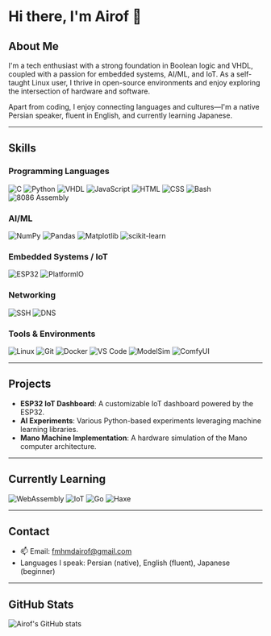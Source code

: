 # Hi there, I'm Airof 👋

## About Me
I'm a tech enthusiast with a strong foundation in Boolean logic and VHDL, coupled with a passion for embedded systems, AI/ML, and IoT. As a self-taught Linux user, I thrive in open-source environments and enjoy exploring the intersection of hardware and software.

Apart from coding, I enjoy connecting languages and cultures—I'm a native Persian speaker, fluent in English, and currently learning Japanese.

---

## Skills

### Programming Languages
![C](https://img.shields.io/badge/C-00599C?style=for-the-badge&logo=c&logoColor=white)
![Python](https://img.shields.io/badge/Python-3776AB?style=for-the-badge&logo=python&logoColor=white)
![VHDL](https://img.shields.io/badge/VHDL-Logic%20Design-purple?style=for-the-badge)
![JavaScript](https://img.shields.io/badge/JavaScript-F7DF1E?style=for-the-badge&logo=javascript&logoColor=black)
![HTML](https://img.shields.io/badge/HTML-E34F26?style=for-the-badge&logo=html5&logoColor=white)
![CSS](https://img.shields.io/badge/CSS-1572B6?style=for-the-badge&logo=css3&logoColor=white)
![Bash](https://img.shields.io/badge/Bash-4EAA25?style=for-the-badge&logo=gnu-bash&logoColor=white)
![8086 Assembly](https://img.shields.io/badge/8086_Assembly-Memory%20Mgmt-blue?style=for-the-badge)

### AI/ML
![NumPy](https://img.shields.io/badge/NumPy-013243?style=for-the-badge&logo=numpy&logoColor=white)
![Pandas](https://img.shields.io/badge/Pandas-150458?style=for-the-badge&logo=pandas&logoColor=white)
![Matplotlib](https://img.shields.io/badge/Matplotlib-Data_Viz-blue?style=for-the-badge)
![scikit-learn](https://img.shields.io/badge/Scikit--Learn-F7931E?style=for-the-badge&logo=scikit-learn&logoColor=white)

### Embedded Systems / IoT
![ESP32](https://img.shields.io/badge/ESP32-IoT-orange?style=for-the-badge)
![PlatformIO](https://img.shields.io/badge/PlatformIO-Code-orange?style=for-the-badge&logo=platformio&logoColor=white)

### Networking
![SSH](https://img.shields.io/badge/SSH-Encryption-green?style=for-the-badge&logo=openssh&logoColor=white)
![DNS](https://img.shields.io/badge/DNS-Network-blue?style=for-the-badge)

### Tools & Environments
![Linux](https://img.shields.io/badge/Linux-FCC624?style=for-the-badge&logo=linux&logoColor=black)
![Git](https://img.shields.io/badge/Git-F05032?style=for-the-badge&logo=git&logoColor=white)
![Docker](https://img.shields.io/badge/Docker-2496ED?style=for-the-badge&logo=docker&logoColor=white)
![VS Code](https://img.shields.io/badge/VS_Code-0078D4?style=for-the-badge&logo=visual-studio-code&logoColor=white)
![ModelSim](https://img.shields.io/badge/ModelSim-Simulation-orange?style=for-the-badge)
![ComfyUI](https://img.shields.io/badge/ComfyUI-UX-blue?style=for-the-badge)

---

## Projects
- **ESP32 IoT Dashboard**: A customizable IoT dashboard powered by the ESP32.
- **AI Experiments**: Various Python-based experiments leveraging machine learning libraries.
- **Mano Machine Implementation**: A hardware simulation of the Mano computer architecture.

---

## Currently Learning
![WebAssembly](https://img.shields.io/badge/WebAssembly-654FF0?style=for-the-badge&logo=webassembly&logoColor=white)
![IoT](https://img.shields.io/badge/IoT-ESP32-green?style=for-the-badge&logo=esp32&logoColor=white)
![Go](https://img.shields.io/badge/Go-00ADD8?style=for-the-badge&logo=go&logoColor=white)
![Haxe](https://img.shields.io/badge/Haxe-EA8220?style=for-the-badge&logo=haxe&logoColor=white)

---

## Contact
- 📫 Email: [fmhmdairof@gmail.com](mailto:fmhmdairof@gmail.com)
- Languages I speak: Persian (native), English (fluent), Japanese (beginner)

---

## GitHub Stats
![Airof's GitHub stats](https://github-readme-stats.vercel.app/api?username=Airof&show_icons=true&theme=radical)

